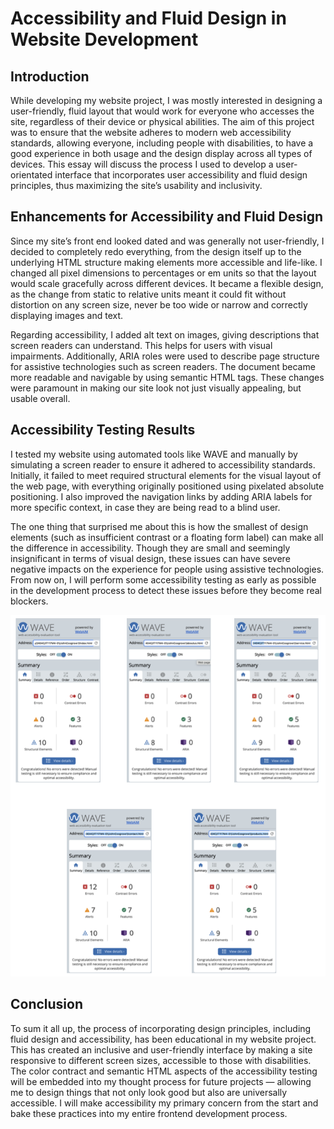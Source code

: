 # Accessibility and Fluid Design in Website Development

## Introduction

While developing my website project, I was mostly interested in designing a user-friendly, fluid layout that would work for everyone who accesses the site, regardless of their device or physical abilities. The aim of this project was to ensure that the website adheres to modern web accessibility standards, allowing everyone, including people with disabilities, to have a good experience in both usage and the design display across all types of devices. This essay will discuss the process I used to develop a user-orientated interface that incorporates user accessibility and fluid design principles, thus maximizing the site’s usability and inclusivity.

## Enhancements for Accessibility and Fluid Design

Since my site’s front end looked dated and was generally not user-friendly, I decided to completely redo everything, from the design itself up to the underlying HTML structure making elements more accessible and life-like. I changed all pixel dimensions to percentages or em units so that the layout would scale gracefully across different devices. It became a flexible design, as the change from static to relative units meant it could fit without distortion on any screen size, never be too wide or narrow and correctly displaying images and text.

Regarding accessibility, I added alt text on images, giving descriptions that screen readers can understand. This helps for users with visual impairments. Additionally, ARIA roles were used to describe page structure for assistive technologies such as screen readers. The document became more readable and navigable by using semantic HTML tags. These changes were paramount in making our site look not just visually appealing, but usable overall.

## Accessibility Testing Results

I tested my website using automated tools like WAVE and manually by simulating a screen reader to ensure it adhered to accessibility standards. Initially, it failed to meet required structural elements for the visual layout of the web page, with everything originally positioned using pixelated absolute positioning. I also improved the navigation links by adding ARIA labels for more specific context, in case they are being read to a blind user.

The one thing that surprised me about this is how the smallest of design elements (such as insufficient contrast or a floating form label) can make all the difference in accessibility. Though they are small and seemingly insignificant in terms of visual design, these issues can have severe negative impacts on the experience for people using assistive technologies. From now on, I will perform some accessibility testing as early as possible in the development process to detect these issues before they become real blockers.

![web accessibility evaluation](images/web_accessibility_evaluation.png)

## Conclusion

To sum it all up, the process of incorporating design principles, including fluid design and accessibility, has been educational in my website project. This has created an inclusive and user-friendly interface by making a site responsive to different screen sizes, accessible to those with disabilities. The color contract and semantic HTML aspects of the accessibility testing will be embedded into my thought process for future projects — allowing me to design things that not only look good but also are universally accessible. I will make accessibility my primary concern from the start and bake these practices into my entire frontend development process. 
